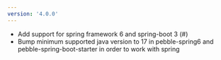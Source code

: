 ```yaml
---
version: '4.0.0'
---
```


- Add support for spring framework 6 and spring-boot 3 (#)
- Bump minimum supported java version to 17 in pebble-spring6 and pebble-spring-boot-starter in order to work with spring 